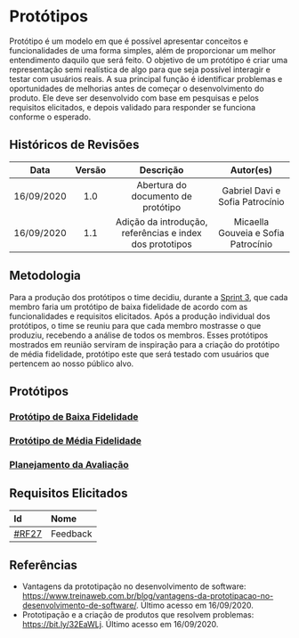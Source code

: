 # Protótipos

Protótipo é um modelo em que é possível apresentar conceitos e funcionalidades de uma forma simples, além de proporcionar um melhor entendimento daquilo que será feito.
O objetivo de um protótipo é criar uma representação semi realística de algo para que seja possível interagir e testar com usuários reais. A sua principal função é identificar problemas e oportunidades de melhorias antes de começar o desenvolvimento do produto. Ele deve ser desenvolvido com base em pesquisas e pelos requisitos elicitados, e depois validado para responder se funciona conforme o esperado.

## Históricos de Revisões
|    Data    | Versão |         Descrição         |           Autor(es)            |
| :--------: | :----: | :-----------------------: | :----------------------------: |
| 16/09/2020 |  1.0   | Abertura do documento de protótipo  | Gabriel Davi e Sofia Patrocínio |
| 16/09/2020 |  1.1   | Adição da introdução, referências e index dos prototipos  | Micaella Gouveia e Sofia Patrocínio |


## Metodologia
Para a produção dos protótipos o time decidiu, durante a [Sprint 3](Sprints/planning/sprint3.md), que cada membro faria um protótipo de baixa fidelidade de acordo com as funcionalidades e requisitos elicitados. Após a produção individual dos protótipos, o time se reuniu para que cada membro mostrasse o que produziu, recebendo a análise de todos os membros. Esses protótipos mostrados em reunião serviram de inspiração para a criação do protótipo de média fidelidade, protótipo este que será testado com usuários que pertencem ao nosso público alvo.

## Protótipos
### [Protótipo de Baixa Fidelidade](Product/PrototipoBaixa.md)
### [Protótipo de Média Fidelidade](Product/PrototipoMedia.md)
### [Planejamento da Avaliação](Product/PlanejamentoAvaliacao.md)


## Requisitos Elicitados
|                                     Id                                      |                Nome                 |
| :-- | :-- |
| [#RF27](Elicitation/RequisitosElicitados.md?id=requisitos-funcionais) |  Feedback  |

## Referências
* Vantagens da prototipação no desenvolvimento de software: <https://www.treinaweb.com.br/blog/vantagens-da-prototipacao-no-desenvolvimento-de-software/>. Último acesso em 16/09/2020.
* Prototipação e a criação de produtos que resolvem problemas: <https://bit.ly/32EaWLj>. Último acesso em 16/09/2020.